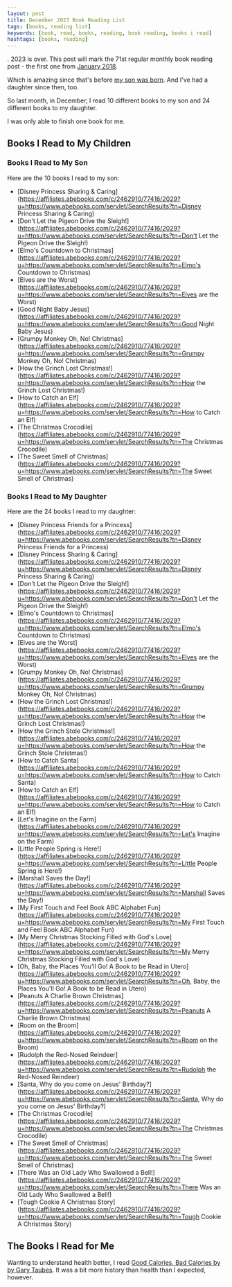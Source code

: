 ```yaml
---
layout: post
title: December 2023 Book Reading List
tags: [books, reading list]
keywords: [book, read, books, reading, book reading, books i read]
hashtags: [books, reading]
---
```

.
2023 is over. This post will mark the 71st regular monthly book reading post - the first one from [January 2018](https://www.joehxblog.com/january-2018-book-reading-list/).

Which is amazing since that's before [my son was born](https://www.joehxblog.com/life-update/). And I've had a daughter since then, too.

So last month, in December, I read 10 different books to my son and 24 different books to my daughter.

I was only able to finish one book for me.

## Books I Read to My Children

### Books I Read to My Son

Here are the 10 books I read to my son:

* [Disney Princess Sharing & Caring](https://affiliates.abebooks.com/c/2462910/77416/2029?u=https://www.abebooks.com/servlet/SearchResults?tn=Disney Princess Sharing & Caring)
* [Don't Let the Pigeon Drive the Sleigh!](https://affiliates.abebooks.com/c/2462910/77416/2029?u=https://www.abebooks.com/servlet/SearchResults?tn=Don't Let the Pigeon Drive the Sleigh!)
* [Elmo's Countdown to Christmas](https://affiliates.abebooks.com/c/2462910/77416/2029?u=https://www.abebooks.com/servlet/SearchResults?tn=Elmo's Countdown to Christmas)
* [Elves are the Worst](https://affiliates.abebooks.com/c/2462910/77416/2029?u=https://www.abebooks.com/servlet/SearchResults?tn=Elves are the Worst)
* [Good Night Baby Jesus](https://affiliates.abebooks.com/c/2462910/77416/2029?u=https://www.abebooks.com/servlet/SearchResults?tn=Good Night Baby Jesus)
* [Grumpy Monkey Oh, No! Christmas](https://affiliates.abebooks.com/c/2462910/77416/2029?u=https://www.abebooks.com/servlet/SearchResults?tn=Grumpy Monkey Oh, No! Christmas)
* [How the Grinch Lost Christmas!](https://affiliates.abebooks.com/c/2462910/77416/2029?u=https://www.abebooks.com/servlet/SearchResults?tn=How the Grinch Lost Christmas!)
* [How to Catch an Elf](https://affiliates.abebooks.com/c/2462910/77416/2029?u=https://www.abebooks.com/servlet/SearchResults?tn=How to Catch an Elf)
* [The Christmas Crocodile](https://affiliates.abebooks.com/c/2462910/77416/2029?u=https://www.abebooks.com/servlet/SearchResults?tn=The Christmas Crocodile)
* [The Sweet Smell of Christmas](https://affiliates.abebooks.com/c/2462910/77416/2029?u=https://www.abebooks.com/servlet/SearchResults?tn=The Sweet Smell of Christmas)

### Books I Read to My Daughter

Here are the 24 books I read to my daughter:

* [Disney Princess Friends for a Princess](https://affiliates.abebooks.com/c/2462910/77416/2029?u=https://www.abebooks.com/servlet/SearchResults?tn=Disney Princess Friends for a Princess)
* [Disney Princess Sharing & Caring](https://affiliates.abebooks.com/c/2462910/77416/2029?u=https://www.abebooks.com/servlet/SearchResults?tn=Disney Princess Sharing & Caring)
* [Don't Let the Pigeon Drive the Sleigh!](https://affiliates.abebooks.com/c/2462910/77416/2029?u=https://www.abebooks.com/servlet/SearchResults?tn=Don't Let the Pigeon Drive the Sleigh!)
* [Elmo's Countdown to Christmas](https://affiliates.abebooks.com/c/2462910/77416/2029?u=https://www.abebooks.com/servlet/SearchResults?tn=Elmo's Countdown to Christmas)
* [Elves are the Worst](https://affiliates.abebooks.com/c/2462910/77416/2029?u=https://www.abebooks.com/servlet/SearchResults?tn=Elves are the Worst)
* [Grumpy Monkey Oh, No! Christmas](https://affiliates.abebooks.com/c/2462910/77416/2029?u=https://www.abebooks.com/servlet/SearchResults?tn=Grumpy Monkey Oh, No! Christmas)
* [How the Grinch Lost Christmas!](https://affiliates.abebooks.com/c/2462910/77416/2029?u=https://www.abebooks.com/servlet/SearchResults?tn=How the Grinch Lost Christmas!)
* [How the Grinch Stole Christmas!](https://affiliates.abebooks.com/c/2462910/77416/2029?u=https://www.abebooks.com/servlet/SearchResults?tn=How the Grinch Stole Christmas!)
* [How to Catch Santa](https://affiliates.abebooks.com/c/2462910/77416/2029?u=https://www.abebooks.com/servlet/SearchResults?tn=How to Catch Santa)
* [How to Catch an Elf](https://affiliates.abebooks.com/c/2462910/77416/2029?u=https://www.abebooks.com/servlet/SearchResults?tn=How to Catch an Elf)
* [Let's Imagine on the Farm](https://affiliates.abebooks.com/c/2462910/77416/2029?u=https://www.abebooks.com/servlet/SearchResults?tn=Let's Imagine on the Farm)
* [Little People Spring is Here!](https://affiliates.abebooks.com/c/2462910/77416/2029?u=https://www.abebooks.com/servlet/SearchResults?tn=Little People Spring is Here!)
* [Marshall Saves the Day!](https://affiliates.abebooks.com/c/2462910/77416/2029?u=https://www.abebooks.com/servlet/SearchResults?tn=Marshall Saves the Day!)
* [My First Touch and Feel Book ABC Alphabet Fun](https://affiliates.abebooks.com/c/2462910/77416/2029?u=https://www.abebooks.com/servlet/SearchResults?tn=My First Touch and Feel Book ABC Alphabet Fun)
* [My Merry Christmas Stocking Filled with God's Love](https://affiliates.abebooks.com/c/2462910/77416/2029?u=https://www.abebooks.com/servlet/SearchResults?tn=My Merry Christmas Stocking Filled with God's Love)
* [Oh, Baby, the Places You'll Go! A Book to be Read in Utero](https://affiliates.abebooks.com/c/2462910/77416/2029?u=https://www.abebooks.com/servlet/SearchResults?tn=Oh, Baby, the Places You'll Go! A Book to be Read in Utero)
* [Peanuts A Charlie Brown Christmas](https://affiliates.abebooks.com/c/2462910/77416/2029?u=https://www.abebooks.com/servlet/SearchResults?tn=Peanuts A Charlie Brown Christmas)
* [Room on the Broom](https://affiliates.abebooks.com/c/2462910/77416/2029?u=https://www.abebooks.com/servlet/SearchResults?tn=Room on the Broom)
* [Rudolph the Red-Nosed Reindeer](https://affiliates.abebooks.com/c/2462910/77416/2029?u=https://www.abebooks.com/servlet/SearchResults?tn=Rudolph the Red-Nosed Reindeer)
* [Santa, Why do you come on Jesus' Birthday?](https://affiliates.abebooks.com/c/2462910/77416/2029?u=https://www.abebooks.com/servlet/SearchResults?tn=Santa, Why do you come on Jesus' Birthday?)
* [The Christmas Crocodile](https://affiliates.abebooks.com/c/2462910/77416/2029?u=https://www.abebooks.com/servlet/SearchResults?tn=The Christmas Crocodile)
* [The Sweet Smell of Christmas](https://affiliates.abebooks.com/c/2462910/77416/2029?u=https://www.abebooks.com/servlet/SearchResults?tn=The Sweet Smell of Christmas)
* [There Was an Old Lady Who Swallowed a Bell!](https://affiliates.abebooks.com/c/2462910/77416/2029?u=https://www.abebooks.com/servlet/SearchResults?tn=There Was an Old Lady Who Swallowed a Bell!)
* [Tough Cookie A Christmas Story](https://affiliates.abebooks.com/c/2462910/77416/2029?u=https://www.abebooks.com/servlet/SearchResults?tn=Tough Cookie A Christmas Story)

## The Books I Read for Me

Wanting to understand health better, I read [Good Calories, Bad Calories by by Gary Taubes](https://www.amazon.com/Good-Calories-Bad-Gary-Taubes-ebook/dp/B000UZNSC2/?tag=hendrixjoseph-20). It was a bit more history than health than I expected, however.